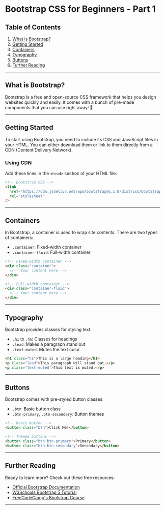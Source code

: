 # Bootstrap CSS for Beginners - Part 1

## Table of Contents

1. [What is Bootstrap?](#what-is-bootstrap)
2. [Getting Started](#getting-started)
3. [Containers](#containers)
4. [Typography](#typography)
5. [Buttons](#buttons)
6. [Further Reading](#further-reading)

---

## What is Bootstrap?

Bootstrap is a free and open-source CSS framework that helps you design websites quickly and easily. It comes with a bunch of pre-made components that you can use right away! 🌟

---

## Getting Started

To start using Bootstrap, you need to include its CSS and JavaScript files in your HTML. You can either download them or link to them directly from a CDN (Content Delivery Network).

### Using CDN

Add these lines in the `<head>` section of your HTML file:

```html
<!-- Bootstrap CSS -->
<link
  href="https://cdn.jsdelivr.net/npm/bootstrap@5.1.0/dist/css/bootstrap.min.css"
  rel="stylesheet"
/>
```

---

## Containers

In Bootstrap, a container is used to wrap site contents. There are two types of containers:

- `.container`: Fixed-width container
- `.container-fluid`: Full-width container

```html
<!-- Fixed-width container -->
<div class="container">
  <!-- Your content here -->
</div>

<!-- Full-width container -->
<div class="container-fluid">
  <!-- Your content here -->
</div>
```

---

## Typography

Bootstrap provides classes for styling text.

- `.h1` to `.h6`: Classes for headings
- `.lead`: Makes a paragraph stand out
- `.text-muted`: Mutes the text color

```html
<h1 class="h1">This is a large heading</h1>
<p class="lead">This paragraph will stand out.</p>
<p class="text-muted">This text is muted.</p>
```

---

## Buttons

Bootstrap comes with pre-styled button classes.

- `.btn`: Basic button class
- `.btn-primary`, `.btn-secondary`: Button themes

```html
<!-- Basic button -->
<button class="btn">Click Me!</button>

<!-- Themed buttons -->
<button class="btn btn-primary">Primary</button>
<button class="btn btn-secondary">Secondary</button>
```

---

## Further Reading

Ready to learn more? Check out these free resources:

- [Official Bootstrap Documentation](https://getbootstrap.com/docs/5.1/getting-started/introduction/)
- [W3Schools Bootstrap 5 Tutorial](https://www.w3schools.com/bootstrap5/)
- [FreeCodeCamp's Bootstrap Course](https://www.freecodecamp.org/news/tag/bootstrap/)

---
